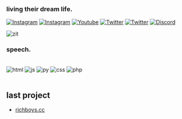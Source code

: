 ### living their dream life.

[![Instagram](https://img.shields.io/badge/Instagram-E4405F?style=for-the-badge&logo=instagram&logoColor=white)](https://www.instagram.com/bewnzz/)
[![Instagram](https://img.shields.io/badge/Instagram-E4405F?style=for-the-badge&logo=instagram&logoColor=white)](https://www.instagram.com/youm1nd/)
[![Youtube](https://img.shields.io/badge/YouTube-FF0000?style=for-the-badge&logo=youtube&logoColor=white)](https://www.youtube.com/@invejam)
[![Twitter](https://img.shields.io/badge/Twitter-1DA1F2?style=for-the-badge&logo=twitter&logoColor=white)](https://twitter.com/frczem)
[![Twitter](https://img.shields.io/badge/Twitter-1DA1F2?style=for-the-badge&logo=twitter&logoColor=white)](https://twitter.com/frxzem)
[![Discord](https://img.shields.io/badge/Discord-7289DA?style=for-the-badge&logo=discord&logoColor=white)](https://discord.gg/richboys)

![zit](https://github-readme-stats.vercel.app/api?username=zit&show_icons=true&theme=dracula)

### speech.

<div style="display: inline_block"><br/>
   <img align="center" alt="html" src="https://img.shields.io/badge/HTML-239120?style=for-the-badge&logo=html5&logoColor=white" />
     <img align="center" alt="js" src="https://img.shields.io/badge/JavaScript-F7DF1E?style=for-the-badge&logo=javascript&logoColor=black" />
       <img align="center" alt="py" src="https://img.shields.io/badge/Python-3776AB?style=for-the-badge&logo=python&logoColor=white" />
         <img align="center" alt="css" src="https://img.shields.io/badge/CSS-239120?&style=for-the-badge&logo=css3&logoColor=white" />
         <img align="center" alt="php" src="https://img.shields.io/badge/PHP-777BB4?style=for-the-badge&logo=php&logoColor=white" />
</div><br/>

## last project

- [richboys.cc](https://richboys.cc/)
